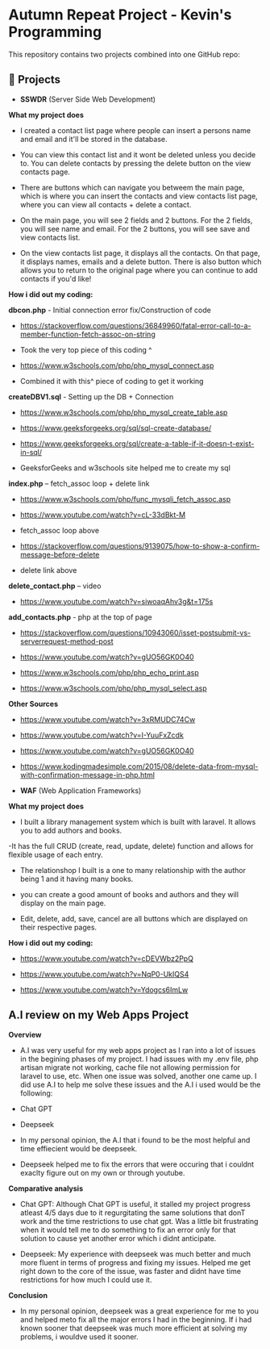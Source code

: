 # Autumn Repeat Project - Kevin's Programming 

This repository contains two projects combined into one GitHub repo:

## 📂 Projects

- **SSWDR** (Server Side Web Development)  

**What my project does**

- I created a contact list page where people can insert a persons name and email and it'll be stored in the database.

- You can view this contact list and it wont be deleted unless you decide to. You can delete contacts by pressing the delete button on the view contacts page. 

- There are buttons which can navigate you betweem the main page, which is where you can insert the contacts and view contacts list page, where you can view all contacts + delete a contact. 

- On the main page, you will see 2 fields and 2 buttons. For the 2 fields, you will see name and email. For the 2 buttons, you will see save and view contacts list.

- On the view contacts list page, it displays all the contacts. On that page, it displays names, emails and a delete button. There is also button which allows you to return to the original page where you can continue to add contacts if you'd like!


**How i did out my coding:**

**dbcon.php** - Initial connection error fix/Construction of code

- https://stackoverflow.com/questions/36849960/fatal-error-call-to-a-member-function-fetch-assoc-on-string

- Took the very top piece of this coding ^

- https://www.w3schools.com/php/php_mysql_connect.asp

- Combined it with this^ piece of coding to get it working

**createDBV1.sql** - Setting up the DB + Connection 

- https://www.w3schools.com/php/php_mysql_create_table.asp

- https://www.geeksforgeeks.org/sql/sql-create-database/

- https://www.geeksforgeeks.org/sql/create-a-table-if-it-doesn-t-exist-in-sql/

- GeeksforGeeks and w3schools site helped me to create my sql

**index.php** – fetch_assoc loop + delete link

- https://www.w3schools.com/php/func_mysqli_fetch_assoc.asp

- https://www.youtube.com/watch?v=cL-33dBkt-M

- fetch_assoc loop above

- https://stackoverflow.com/questions/9139075/how-to-show-a-confirm-message-before-delete

- delete link above

**delete_contact.php** – video

- https://www.youtube.com/watch?v=siwoaqAhv3g&t=175s 

**add_contacts.php** - php at the top of page

- https://stackoverflow.com/questions/10943060/isset-postsubmit-vs-serverrequest-method-post

- https://www.youtube.com/watch?v=gUO56GK0O40

- https://www.w3schools.com/php/php_echo_print.asp

- https://www.w3schools.com/php/php_mysql_select.asp

**Other Sources** 

- https://www.youtube.com/watch?v=3xRMUDC74Cw

- https://www.youtube.com/watch?v=I-YuuFxZcdk

- https://www.youtube.com/watch?v=gUO56GK0O40

- https://www.kodingmadesimple.com/2015/08/delete-data-from-mysql-with-confirmation-message-in-php.html


- **WAF** (Web Application Frameworks)  

**What my project does**

- I built a library management system which is built with laravel. It allows you to add authors and books.

-It has the full CRUD (create, read, update, delete) function and allows for flexible usage of each entry.

- The relationshop I built is a one to many relationship with the author being 1 and it having many books.

- you can create a good amount of books and authors and they will display on the main page. 

- Edit, delete, add, save, cancel are all buttons which are displayed on their respective pages. 

**How i did out my coding:**

- https://www.youtube.com/watch?v=cDEVWbz2PpQ

- https://www.youtube.com/watch?v=NqP0-UkIQS4

- https://www.youtube.com/watch?v=Ydogcs6ImLw


##  A.I review on my Web Apps Project

**Overview**

- A.I was very useful for my web apps project as I ran into a lot of issues in the begining phases of my project. I had issues with my .env file, php artisan migrate not working, cache file not allowing permission for laravel to use, etc. When one issue was solved, another one came up. I did use A.I to help me solve these issues and the A.I i used would be the following:

- Chat GPT

- Deepseek

- In my personal opinion, the A.I that i found to be the most helpful and time effiecient would be deepseek.

- Deepseek helped me to fix the errors that were occuring that i couldnt exaclty figure out on my own or through youtube. 

**Comparative analysis** 

- Chat GPT: Although Chat GPT is useful, it stalled my project progress atleast 4/5 days due to it regurgitating the same solutions that donT work and the time restrictions to use chat gpt. Was a little bit frustrating when it would tell me to do something to fix an error only for that solution to cause yet another error which i didnt anticipate. 

- Deepseek: My experience with deepseek was much better and much more fluent in terms of progress and fixing my issues. Helped me get right down to the core of the issue, was faster and didnt have time restrictions for how much I could use it. 

**Conclusion**

- In my personal opinion, deepseek was a great experience for me to you and helped meto fix all the major errors I had in the beginning. If i had known sooner that deepseek was much more efficient at solving my problems, i wouldve used it sooner. 








